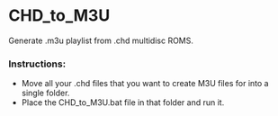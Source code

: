 # CHD_to_M3U
Generate .m3u playlist from .chd multidisc ROMS.

### Instructions:

- Move all your .chd files that you want to create M3U files for into a single folder.
- Place the CHD_to_M3U.bat file in that folder and run it.

